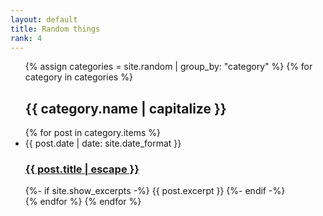 ```yaml
---
layout: default
title: Random things
rank: 4
---
```

<!---
Place to show some random things!
14
-->
<ul>
  {% assign categories = site.random | group_by: "category" %}
  {% for category in categories %}
    <h2>{{ category.name | capitalize }}</h2>
      {% for post in category.items %}
        <li>
          <span class="post-meta">{{ post.date | date: site.date_format }}</span>
          <h3>
            <a class="post-link" href="{{ post.url | relative_url }}">
              {{ post.title | escape }}
            </a>
          </h3>
          {%- if site.show_excerpts -%}
            {{ post.excerpt }}
          {%- endif -%}
        </li>
      {% endfor %}
  {% endfor %}
</ul>
